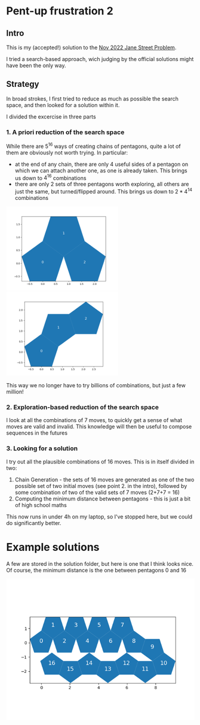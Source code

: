 # Pent-up frustration 2
## Intro
This is my (accepted!) solution to the [Nov 2022 Jane Street Problem](https://www.janestreet.com/puzzles/pent-up-frustration-2-index/).

I tried a search-based approach, wich judging by the official solutions might have been the only way. 

## Strategy
In broad strokes, I first tried to reduce as much as possible the search space, and then looked for a solution within it. 

I divided the excercise in three parts

### 1. A priori reduction of the search space
While there are $5^{16}$ ways of creating chains of pentagons, quite a lot of them are obviously not worth trying. In particular:
- at the end of any chain, there are only 4 useful sides of a pentagon on which we can attach another one, as one is already taken. This brings us down to $4^{16}$ combinations
- there are only 2 sets of three pentagons worth exploring, all others are just the same, but turned/flipped around. This brings us down to $2*4^{14}$ combinations

<img src="assets/min_chain_0.png" alt="Example 1" width="300"/>  <img src="assets/min_chain_1.png" alt="Example 2" width="300"/>

This way we no longer have to try billions of combinations, but just a few million!

### 2. Exploration-based reduction of the search space

I look at all the combinations of 7 moves, to quickly get a sense of what moves are valid and invalid. This knowledge will then be useful to compose sequences in the futures

### 3. Looking for a solution
I try out all the plausible combinations of 16 moves. This is in itself divided in two:
1. Chain Generation - the sets of 16 moves are generated as one of the two possible set of two initial moves (see point 2. in the intro), followed by some combination of two of the valid sets of 7 moves (2+7+7 = 16)
2. Computing the minimum distance between pentagons - this is just a bit of high school maths


This now runs in under 4h on my laptop, so I've stopped here, but we could do significantly better.  
# Example solutions 
A few are stored in the solution folder, but here is one that I think looks nice. Of course, the minimum distance is the one between pentagons 0 and 16

![solution](<assets/example 0.png>)
